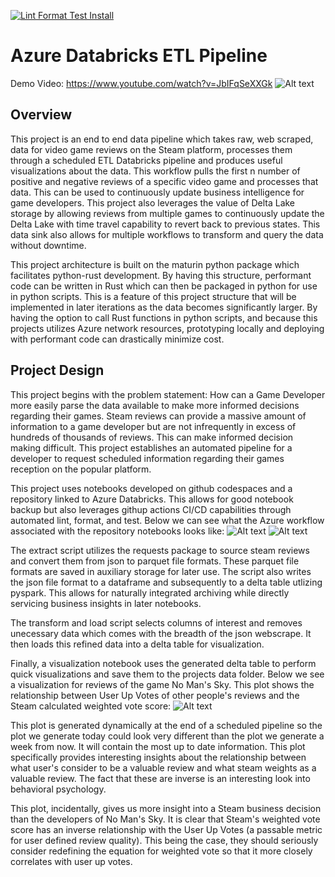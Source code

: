 [![Lint Format Test Install](https://github.com/johncoogan53/Steam_Review_Analyzer/actions/workflows/CICD.yaml/badge.svg)](https://github.com/johncoogan53/Steam_Review_Analyzer/actions/workflows/CICD.yaml)
# Azure Databricks ETL Pipeline
Demo Video: https://www.youtube.com/watch?v=JbIFqSeXXGk
![Alt text](<images/Databricks ETL.png>)
## Overview
This project is an end to end data pipeline which takes raw, web scraped, data for video game reviews on the Steam platform, processes them through a scheduled ETL Databricks pipeline and produces useful visualizations about the data. This workflow pulls the first n number of positive and negative reviews of a specific video game and processes that data. This can be used to continuously update business intelligence for game developers. This project also leverages the value of Delta Lake storage by allowing reviews from multiple games to continuously update the Delta Lake with time travel capability to revert back to previous states. This data sink also allows for multiple workflows to transform and query the data without downtime. 

This project architecture is built on the maturin python package which facilitates python-rust development. By having this structure, performant code can be written in Rust which can then be packaged in python for use in python scripts. This is a feature of this project structure that will be implemented in later iterations as the data becomes significantly larger. By having the option to call Rust functions in python scripts, and because this projects utilizes Azure network resources, prototyping locally and deploying with performant code can drastically minimize cost. 

## Project Design
This project begins with the problem statement: How can a Game Developer more easily parse the data available to make more informed decisions regarding their games. Steam reviews can provide a massive amount of information to a game developer but are not infrequently in excess of hundreds of thousands of reviews. This can make informed decision making difficult. This project establishes an automated pipeline for a developer to request scheduled information regarding their games reception on the popular platform. 

This project uses notebooks developed on github codespaces and a repository linked to Azure Databricks. This allows for good notebook backup but also leverages githup actions CI/CD capabilities through automated lint, format, and test. Below we can see what the Azure workflow associated with the repository notebooks looks like:
![Alt text](images/DBETLworkflowvis.png)
![Alt text](images/DBETLworkflow.png)


The extract script utilizes the requests package to source steam reviews and convert them from json to parquet file formats. These parquet file formats are saved in auxiliary storage for later use. The script also writes the json file format to a dataframe and subsequently to a delta table utlizing pyspark. This allows for naturally integrated archiving while directly servicing business insights in later notebooks. 

The transform and load script selects columns of interest and removes unecessary data which comes with the breadth of the json webscrape. It then loads this refined data into a delta table for visualization.

Finally, a visualization notebook uses the generated delta table to perform quick visualizations and save them to the projects data folder. Below we see a visualization for reviews of the game No Man's Sky. This plot shows the relationship between User Up Votes of other people's reviews and the Steam calculated weighted vote score:
![Alt text](data_pipe/data/visualization1.png)

This plot is generated dynamically at the end of a scheduled pipeline so the plot we generate today could look very different than the plot we generate a week from now. It will contain the most up to date information. This plot specifically provides interesting insights about the relationship between what user's consider to be a valuable review and what steam weights as a valuable review. The fact that these are inverse is an interesting look into behavioral psychology.

This plot, incidentally, gives us more insight into a Steam business decision than the developers of No Man's Sky. It is clear that Steam's weighted vote score has an inverse relationship with the User Up Votes (a passable metric for user defined review quality). This being the case, they should seriously consider redefining the equation for weighted vote so that it more closely correlates with user up votes. 



